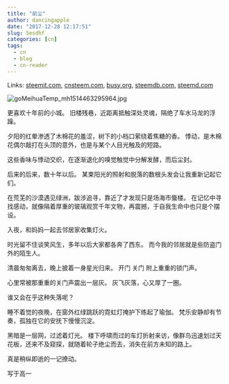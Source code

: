 ```yaml
---
title: "前尘"
author: dancingapple
date: "2017-12-28 12:17:51"
slug: 5esdhf
categories: [cn]
tags: 
  - cn
  - blog
  - cn-reader
---
```


Links: [steemit.com](https://steemit.com/cn/@dancingapple/5esdhf), [cnsteem.com](https://cnsteem.com/cn/@dancingapple/5esdhf), [busy.org](https://busy.org/cn/@dancingapple/5esdhf), [steemdb.com](https://steemdb.com/cn/@dancingapple/5esdhf), [steemd.com](https://steemd.com/cn/@dancingapple/5esdhf)

![goMeihuaTemp_mh1514463295964.jpg](https://steemitimages.com/DQmQCC1y8JgCatEBQzURK4uk5Wj69CNCsqskhyGrGNdzUhq/goMeihuaTemp_mh1514463295964.jpg)


更喜欢十年前的小城。
旧楼残巷，近距离抵触深处灵魂，隔绝了车水马龙的浮躁。

夕阳的红晕渗透了木棉花的羞涩，树下的小档口萦绕着焦糖的香。
悸动，是木棉花偶尔敲打在头顶的意外，也是与某个人目光触及的短路。

这些香味与悸动交织，在逐渐退化的嗅觉触觉中分解发酵，而后尘封。

后来的后来，数十年以后。
某束阳光的照射和脱落的数根头发会让我重新记起它们。

在荒芜的沙漠遇见绿洲，跋涉追寻，靠近了才发现只是场海市蜃楼。
在记忆中寻找感动，就像隔着厚重的玻璃观赏千年文物，再震撼，于自我生命中也只是个摆设。

入夜，和妈妈一起去邻居家收集灯火。

时光留不住谈笑风生，多年以后大家都各奔了西东。
而今我的邻居就是些防盗门外的陌生人。

清晨匆匆离去，晚上披着一身星光归来。
开门
关门
附上重重的锁门声。

心里常被那重重的关门声震出一层灰。
灰飞灰落，心又厚了一圈。

谁又会在乎这种失落呢？

睡不着觉的夜晚，在窗外红绿跳跃的霓虹灯掩护下练起了瑜伽。
梵乐安静却有节奏，孤独在它的安抚下慢慢沉淀。

黑暗是一层网，过滤着灯光。
楼下呼啸而过的车灯折射来访，像群鸟迅速划过天花板，还来不及窥探，就随着轮子绝尘而去，消失在前方未知的路上。

真是稍纵即逝的一记撩动。

写于高一
